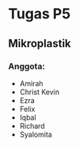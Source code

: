 # Tugas P5

## Mikroplastik

### Anggota:
* Amirah
* Christ Kevin
* Ezra
* Felix
* Iqbal
* Richard
* Syalomita
